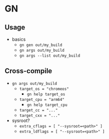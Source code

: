 GN
==

## Usage

- basics
  - `gn gen out/my_build`
  - `gn args out/my_build`
  - `gn args --list out/my_build`

## Cross-compile

- `gn args out/my_build`
  - `target_os = "chromeos"`
    - `gn help target_os`
  - `target_cpu = "arm64"`
    - `gn help target_cpu`
  - `target_cc = "..."`
  - `target_cxx = "..."`
- sysroot?
  - `extra_cflags = [ "--sysroot=<path>" ]`
  - `extra_ldflags = [ "--sysroot=<path>" ]`
